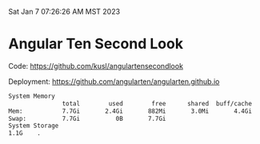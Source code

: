 Sat Jan  7 07:26:26 AM MST 2023

# Angular Ten Second Look

Code: https://github.com/kusl/angulartensecondlook

Deployment: https://github.com/angularten/angularten.github.io

```bash
System Memory
               total        used        free      shared  buff/cache   available
Mem:           7.7Gi       2.4Gi       882Mi       3.0Mi       4.4Gi       5.0Gi
Swap:          7.7Gi          0B       7.7Gi
System Storage
1.1G	.
```
```bash
